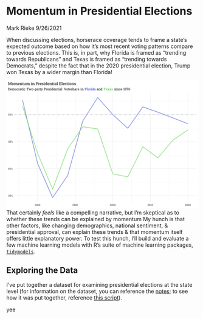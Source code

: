 Momentum in Presidential Elections
================
Mark Rieke
9/26/2021

When discussing elections, horserace coverage tends to frame a state’s
expected outcome based on how it’s most recent voting patterns compare
to previous elections. This is, in part, why Florida is framed as
“trending towards Republicans” and Texas is framed as “trending towards
Democrats,” despite the fact that in the 2020 presidential election,
Trump won Texas by a wider margin than Florida!

![](pics/tx_fl_2pv.png) That certainly *feels* like a compelling
narrative, but I’m skeptical as to whether these trends can be explained
by momentum My hunch is that other factors, like changing demographics,
national sentiment, & presidential approval, can explain these trends &
that momentum itself offers little explanatory power. To test this
hunch, I’ll build and evaluate a few machine learning models with R’s
suite of machine learning packages,
[`tidymodels`](https://www.tidymodels.org/).

## Exploring the Data

I’ve put together a dataset for examining presidential elections at the
state level (for information on the dataset, you can reference the
[notes](https://github.com/markjrieke/thedatadiary/tree/main/2021.09.26-president_momentum/notes);
to see how it was put together, reference [this
script](https://github.com/markjrieke/thedatadiary/blob/main/2021.09.26-president_momentum/scripts/data_wrangle.R)).

yee
